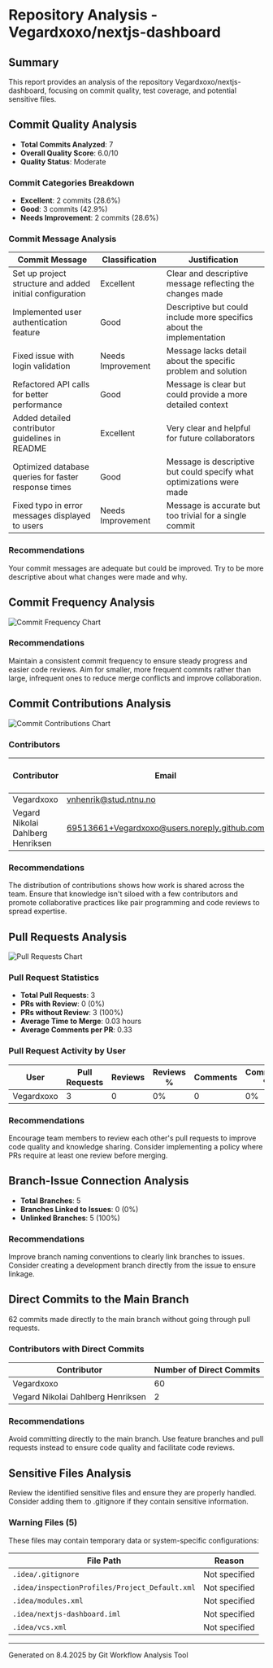 # Repository Analysis - Vegardxoxo/nextjs-dashboard

## Summary

This report provides an analysis of the repository Vegardxoxo/nextjs-dashboard, focusing on commit quality, test coverage, and potential sensitive files.

## Commit Quality Analysis

- **Total Commits Analyzed**: 7
- **Overall Quality Score**: 6.0/10
- **Quality Status**: Moderate

### Commit Categories Breakdown

- **Excellent**: 2 commits (28.6%)
- **Good**: 3 commits (42.9%)
- **Needs Improvement**: 2 commits (28.6%)

### Commit Message Analysis

| Commit Message | Classification | Justification |
|----------------|----------------|---------------|
| Set up project structure and added initial configuration | Excellent | Clear and descriptive message reflecting the changes made |
| Implemented user authentication feature | Good | Descriptive but could include more specifics about the implementation |
| Fixed issue with login validation | Needs Improvement | Message lacks detail about the specific problem and solution |
| Refactored API calls for better performance | Good | Message is clear but could provide a more detailed context |
| Added detailed contributor guidelines in README | Excellent | Very clear and helpful for future collaborators |
| Optimized database queries for faster response times | Good | Message is descriptive but could specify what optimizations were made |
| Fixed typo in error messages displayed to users | Needs Improvement | Message is accurate but too trivial for a single commit |

### Recommendations

Your commit messages are adequate but could be improved. Try to be more descriptive about what changes were made and why.

## Commit Frequency Analysis

![Commit Frequency Chart](/charts/COMMIT_FREQUENCY-Vegardxoxo-nextjs-dashboard.png)

### Recommendations

Maintain a consistent commit frequency to ensure steady progress and easier code reviews. Aim for smaller, more frequent commits rather than large, infrequent ones to reduce merge conflicts and improve collaboration.

## Commit Contributions Analysis

![Commit Contributions Chart](/charts/CONTRIBUTIONS-Vegardxoxo-nextjs-dashboard.png)

### Contributors

| Contributor | Email | Additions | Deletions | Co-authored Lines | Total Lines |
|-------------|-------|-----------|-----------|------------------|-------------|
| Vegardxoxo | vnhenrik@stud.ntnu.no | 11822 | 1815 | 0 | 13637 |
| Vegard Nikolai Dahlberg Henriksen | 69513661+Vegardxoxo@users.noreply.github.com | 203 | 27 | 0 | 230 |

### Recommendations

The distribution of contributions shows how work is shared across the team. Ensure that knowledge isn't siloed with a few contributors and promote collaborative practices like pair programming and code reviews to spread expertise.

## Pull Requests Analysis

![Pull Requests Chart](/charts/PULL_REQUESTS-Vegardxoxo-nextjs-dashboard.png)

### Pull Request Statistics

- **Total Pull Requests**: 3
- **PRs with Review**: 0 (0%)
- **PRs without Review**: 3 (100%)
- **Average Time to Merge**: 0.03 hours
- **Average Comments per PR**: 0.33

### Pull Request Activity by User

| User | Pull Requests | Reviews | Reviews % | Comments | Comments % |
|------|--------------|---------|-----------|----------|------------|
| Vegardxoxo | 3 | 0 | 0% | 0 | 0% |

### Recommendations

Encourage team members to review each other's pull requests to improve code quality and knowledge sharing. Consider implementing a policy where PRs require at least one review before merging.

## Branch-Issue Connection Analysis

- **Total Branches**: 5
- **Branches Linked to Issues**: 0 (0%)
- **Unlinked Branches**: 5 (100%)

### Recommendations

Improve branch naming conventions to clearly link branches to issues. Consider creating a development branch directly from the issue to ensure linkage.

## Direct Commits to the Main Branch

62 commits made directly to the main branch without going through pull requests.

### Contributors with Direct Commits

| Contributor | Number of Direct Commits |
|-------------|--------------------------|
| Vegardxoxo | 60 |
| Vegard Nikolai Dahlberg Henriksen | 2 |

### Recommendations

Avoid committing directly to the main branch. Use feature branches and pull requests instead to ensure code quality and facilitate code reviews.

## Sensitive Files Analysis

Review the identified sensitive files and ensure they are properly handled. Consider adding them to .gitignore if they contain sensitive information.

### Warning Files (5)

These files may contain temporary data or system-specific configurations:

| File Path | Reason |
|-----------|--------|
| `.idea/.gitignore` | Not specified |
| `.idea/inspectionProfiles/Project_Default.xml` | Not specified |
| `.idea/modules.xml` | Not specified |
| `.idea/nextjs-dashboard.iml` | Not specified |
| `.idea/vcs.xml` | Not specified |

---
Generated on 8.4.2025 by Git Workflow Analysis Tool